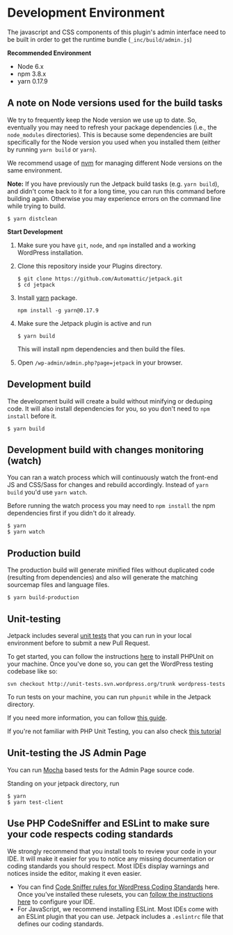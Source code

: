 # Development Environment

The javascript and CSS components of this plugin's admin interface need to be built in order to get the runtime bundle (`_inc/build/admin.js`)

**Recommended Environment**

* Node 6.x
* npm 3.8.x
* yarn 0.17.9

## A note on Node versions used for the build tasks

We try to frequently keep the Node version we use up to date. So, eventually you may need to refresh your package dependencies (i.e., the `node_modules` directories). This is because some dependencies are built specifically for the Node version you used when you installed them (either by running `yarn build` or `yarn`).

We recommend usage of [nvm](https://www.npmjs.com/package/nvm) for managing different Node versions on the same environment.

**Note:** If you have previously run the Jetpack build tasks (e.g. `yarn build`), and didn't come back to it for a long time, you can
run this command before building again. Otherwise you may experience errors on the command line while trying to build.

```
$ yarn distclean
```

**Start Development**

1. Make sure you have `git`, `node`, and `npm` installed and a working WordPress installation.
2. Clone this repository inside your Plugins directory.

	```
	$ git clone https://github.com/Automattic/jetpack.git
	$ cd jetpack
	```

3. Install [yarn](https://www.npmjs.com/package/yarn) package.
    ```
    npm install -g yarn@0.17.9
    ```

4. Make sure the Jetpack plugin is active and run

	```
	$ yarn build
	```

	This will install npm dependencies and then build the files.

5. Open `/wp-admin/admin.php?page=jetpack` in your browser.

## Development build

The development build will create a build without minifying or deduping code. It will also install dependencies for you, so you don't need to `npm install` before it.

```
$ yarn build
```

## Development build with changes monitoring (watch)

You can ran a watch process which will continuously watch the front-end JS and CSS/Sass for changes and rebuild accordingly.
Instead of `yarn build` you'd use `yarn watch`.

Before running the watch process you may need to `npm install` the npm dependencies first if you didn't do it already.

```
$ yarn
$ yarn watch
```

## Production build

The production build will generate minified files without duplicated code (resulting from dependencies) and also will generate the matching sourcemap files and language files.

```
$ yarn build-production
```

## Unit-testing

Jetpack includes several [unit tests](https://github.com/Automattic/jetpack/tree/master/tests) that you can run in your local environment before to submit a new Pull Request.

To get started, you can follow the instructions [here](https://phpunit.de/getting-started.html) to install PHPUnit on your machine. Once you've done so, you can get the WordPress testing codebase like so:

`svn checkout http://unit-tests.svn.wordpress.org/trunk wordpress-tests`

To run tests on your machine, you can run `phpunit` while in the Jetpack directory.

If you need more information, you can follow [this guide](https://jetpack.com/2013/08/20/unit-tests/).

If you're not familiar with PHP Unit Testing, you can also check [this tutorial](https://pippinsplugins.com/series/unit-tests-wordpress-plugins/)

## Unit-testing the JS Admin Page

You can run [Mocha](https://mochajs.org/) based tests for the Admin Page source code.

Standing on your jetpack directory, run

```
$ yarn
$ yarn test-client
```

## Use PHP CodeSniffer and ESLint to make sure your code respects coding standards

We strongly recommend that you install tools to review your code in your IDE. It will make it easier for you to notice any missing documentation or coding standards you should respect. Most IDEs display warnings and notices inside the editor, making it even easier.

- You can find [Code Sniffer rules for WordPress Coding Standards](https://github.com/WordPress-Coding-Standards/WordPress-Coding-Standards#installation) here. Once you've installed these rulesets, you can [follow the instructions here](https://github.com/WordPress-Coding-Standards/WordPress-Coding-Standards#how-to-use) to configure your IDE.
- For JavaScript, we recommend installing ESLint. Most IDEs come with an ESLint plugin that you can use. Jetpack includes a `.eslintrc` file that defines our coding standards.
